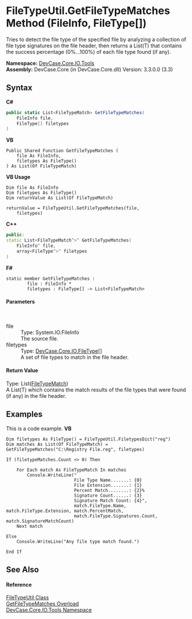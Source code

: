 # FileTypeUtil.GetFileTypeMatches Method (FileInfo, FileType[])
 

Tries to detect the file type of the specified file by analyzing a collection of file type signatures on the file header, then returns a List(T) that contains the success percentage (0%...100%) of each file type found (if any).

**Namespace:**&nbsp;<a href="N_DevCase_Core_IO_Tools">DevCase.Core.IO.Tools</a><br />**Assembly:**&nbsp;DevCase.Core (in DevCase.Core.dll) Version: 3.3.0.0 (3.3)

## Syntax

**C#**<br />
``` C#
public static List<FileTypeMatch> GetFileTypeMatches(
	FileInfo file,
	FileType[] filetypes
)
```

**VB**<br />
``` VB
Public Shared Function GetFileTypeMatches ( 
	file As FileInfo,
	filetypes As FileType()
) As List(Of FileTypeMatch)
```

**VB Usage**<br />
``` VB Usage
Dim file As FileInfo
Dim filetypes As FileType()
Dim returnValue As List(Of FileTypeMatch)

returnValue = FileTypeUtil.GetFileTypeMatches(file, 
	filetypes)
```

**C++**<br />
``` C++
public:
static List<FileTypeMatch^>^ GetFileTypeMatches(
	FileInfo^ file, 
	array<FileType^>^ filetypes
)
```

**F#**<br />
``` F#
static member GetFileTypeMatches : 
        file : FileInfo * 
        filetypes : FileType[] -> List<FileTypeMatch> 

```


#### Parameters
&nbsp;<dl><dt>file</dt><dd>Type: System.IO.FileInfo<br />The source file.</dd><dt>filetypes</dt><dd>Type: <a href="T_DevCase_Core_IO_FileType">DevCase.Core.IO.FileType</a>[]<br />A set of file types to match in the file header.</dd></dl>

#### Return Value
Type: List(<a href="T_DevCase_Core_IO_FileTypeMatch">FileTypeMatch</a>)<br />A List(T) which contains the match results of the file types that were found (if any) in the file header.

## Examples
This is a code example. 
**VB**<br />
``` VB
Dim filetypes As FileType() = FileTypeUtil.FiletypesDict("reg")
Dim matches As List(Of FileTypeMatch) = GetFileTypeMatches("C:\Registry File.reg", filetypes)

If (filetypeMatches.Count <> 0) Then

    For Each match As FileTypeMatch In matches
        Console.WriteLine("
                          File Type Name.......: {0}
                          File Extension.......: {1}
                          Percent Match........: {2}%
                          Signature Count......: {3}
                          Signature Match Count: {4}",
                          match.FileType.Name, match.FileType.Extension, match.PercentMatch,
                          match.FileType.Signatures.Count, match.SignatureMatchCount)
    Next match

Else
    Console.WriteLine("Any file type match found.")

End If
```


## See Also


#### Reference
<a href="T_DevCase_Core_IO_Tools_FileTypeUtil">FileTypeUtil Class</a><br /><a href="Overload_DevCase_Core_IO_Tools_FileTypeUtil_GetFileTypeMatches">GetFileTypeMatches Overload</a><br /><a href="N_DevCase_Core_IO_Tools">DevCase.Core.IO.Tools Namespace</a><br />
